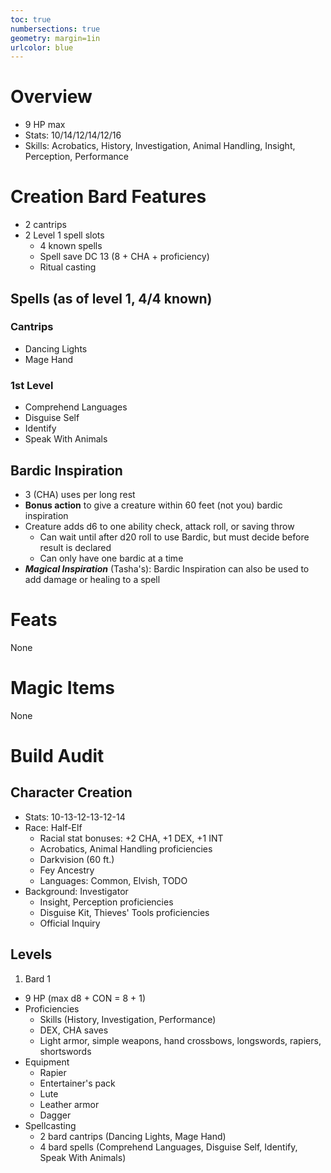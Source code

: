 ```yaml
---
toc: true
numbersections: true
geometry: margin=1in
urlcolor: blue
---
```


# Overview

- 9 HP max
- Stats: 10/14/12/14/12/16
- Skills: Acrobatics, History, Investigation, Animal Handling, Insight,
  Perception, Performance

# Creation Bard Features

- 2 cantrips
- 2 Level 1 spell slots
  - 4 known spells
  - Spell save DC 13 (8 + CHA + proficiency)
  - Ritual casting

## Spells (as of level 1, 4/4 known)

### Cantrips

- Dancing Lights
- Mage Hand

### 1st Level

- Comprehend Languages
- Disguise Self
- Identify
- Speak With Animals

## Bardic Inspiration

- 3 (CHA) uses per long rest
- **Bonus action** to give a creature within 60 feet (not you) bardic
  inspiration
- Creature adds d6 to one ability check, attack roll, or saving throw
  - Can wait until after d20 roll to use Bardic, but must decide before result
    is declared
  - Can only have one bardic at a time
- **_Magical Inspiration_** (Tasha's): Bardic Inspiration can also be used to
  add damage or healing to a spell

# Feats

None

# Magic Items

None

# Build Audit

## Character Creation

- Stats: 10-13-12-13-12-14
- Race: Half-Elf
  - Racial stat bonuses: +2 CHA, +1 DEX, +1 INT
  - Acrobatics, Animal Handling proficiencies
  - Darkvision (60 ft.)
  - Fey Ancestry
  - Languages: Common, Elvish, TODO
- Background: Investigator
  - Insight, Perception proficiencies
  - Disguise Kit, Thieves' Tools proficiencies
  - Official Inquiry

## Levels

1. Bard 1

- 9 HP (max d8 + CON = 8 + 1)
- Proficiencies
  - Skills (History, Investigation, Performance)
  - DEX, CHA saves
  - Light armor, simple weapons, hand crossbows, longswords, rapiers,
    shortswords
- Equipment
  - Rapier
  - Entertainer's pack
  - Lute
  - Leather armor
  - Dagger
- Spellcasting
  - 2 bard cantrips (Dancing Lights, Mage Hand)
  - 4 bard spells (Comprehend Languages, Disguise Self, Identify, Speak With
    Animals)
